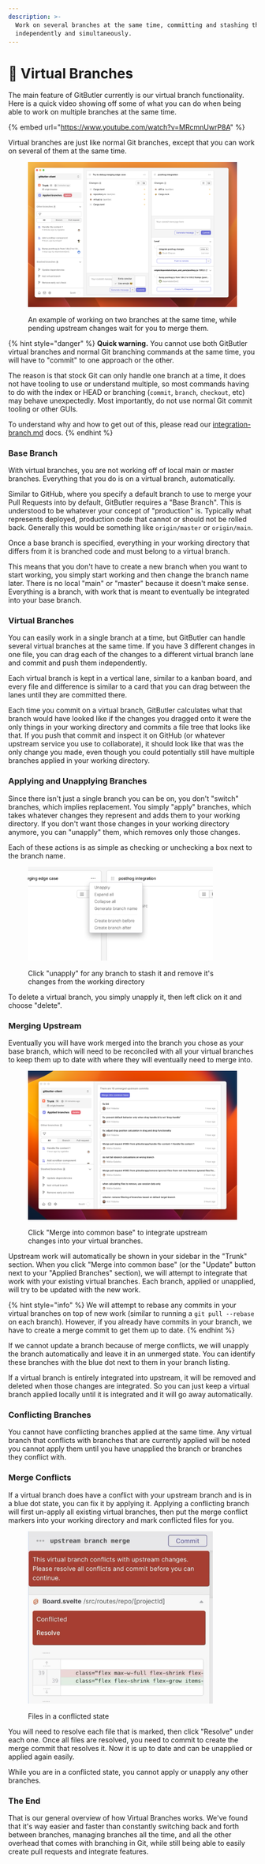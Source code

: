 ```yaml
---
description: >-
  Work on several branches at the same time, committing and stashing them
  independently and simultaneously.
---
```


# 🌳 Virtual Branches

The main feature of GitButler currently is our virtual branch functionality. Here is a quick video showing off some of what you can do when being able to work on multiple branches at the same time.

{% embed url="https://www.youtube.com/watch?v=MRcmnUwrP8A" %}

Virtual branches are just like normal Git branches, except that you can work on several of them at the same time.&#x20;

<figure><img src="../../../.gitbook/assets/CleanShot 2023-11-30 at 16.25.19@2x.png" alt=""><figcaption><p>An example of working on two branches at the same time, while pending upstream changes wait for you to merge them.</p></figcaption></figure>

{% hint style="danger" %}
**Quick warning.** You cannot use both GitButler virtual branches and normal Git branching commands at the same time, you will have to "commit" to one approach or the other.&#x20;

The reason is that stock Git can only handle one branch at a time, it does not have tooling to use or understand multiple, so most commands having to do with the index or HEAD or branching (`commit`, `branch`, `checkout`, etc) may behave unexpectedly. Most importantly, do not use normal Git commit tooling or other GUIs.&#x20;

To understand why and how to get out of this, please read our [integration-branch.md](integration-branch.md "mention") docs.
{% endhint %}

### Base Branch

With virtual branches, you are not working off of local main or master branches. Everything that you do is on a virtual branch, automatically.&#x20;

Similar to GitHub, where you specify a default branch to use to merge your Pull Requests into by default, GitButler requires a "Base Branch". This is understood to be whatever your concept of "production" is. Typically what represents deployed, production code that cannot or should not be rolled back. Generally this would be something like `origin/master` or `origin/main`.

Once a base branch is specified, everything in your working directory that differs from it is branched code and must belong to a virtual branch.

This means that you don't have to create a new branch when you want to start working, you simply start working and then change the branch name later. There is no local "main" or "master" because it doesn't make sense. Everything is a branch, with work that is meant to eventually be integrated into your base branch.

### Virtual Branches

You can easily work in a single branch at a time, but GitButler can handle several virtual branches at the same time. If you have 3 different changes in one file, you can drag each of the changes to a different virtual branch lane and commit and push them independently.

Each virtual branch is kept in a vertical lane, similar to a kanban board, and every file and difference is similar to a card that you can drag between the lanes until they are committed there.

Each time you commit on a virtual branch, GitButler calculates what that branch would have looked like if the changes you dragged onto it were the only things in your working directory and commits a file tree that looks like that. If you push that commit and inspect it on GitHub (or whatever upstream service you use to collaborate), it should look like that was the only change you made, even though you could potentially still have multiple branches applied in your working directory.

### Applying and Unapplying Branches

Since there isn't just a single branch you can be on, you don't "switch" branches, which implies replacement. You simply "apply" branches, which takes whatever changes they represent and adds them to your working directory. If you don't want those changes in your working directory anymore, you can "unapply" them, which removes only those changes.

Each of these actions is as simple as checking or unchecking a box next to the branch name.

<figure><img src="../../../.gitbook/assets/CleanShot 2023-11-30 at 16.26.58@2x.png" alt="" width="375"><figcaption><p>Click "unapply" for any branch to stash it and remove it's changes from the working directory</p></figcaption></figure>

To delete a virtual branch, you simply unapply it, then left click on it and choose "delete".

### Merging Upstream

Eventually you will have work merged into the branch you chose as your base branch, which will need to be reconciled with all your virtual branches to keep them up to date with where they will eventually need to merge into.

<figure><img src="../../../.gitbook/assets/CleanShot 2023-11-30 at 16.46.58@2x.png" alt=""><figcaption><p>Click "Merge into common base" to integrate upstream changes into your virtual branches.</p></figcaption></figure>

Upstream work will automatically be shown in your sidebar in the "Trunk" section. When you click "Merge into common base" (or the "Update" button next to your "Applied Branches" section), we will attempt to integrate that work with your existing virtual branches. Each branch, applied or unapplied, will try to be updated with the new work.

{% hint style="info" %}
We will attempt to rebase any commits in your virtual branches on top of new work (similar to running a `git pull --rebase` on each branch). However, if you already have commits in your branch, we have to create a merge commit to get them up to date.
{% endhint %}

If we cannot update a branch because of merge conflicts, we will unapply the branch automatically and leave it in an unmerged state. You can identify these branches with the blue dot next to them in your branch listing.

If a virtual branch is entirely integrated into upstream, it will be removed and deleted when those changes are integrated. So you can just keep a virtual branch applied locally until it is integrated and it will go away automatically.

### Conflicting Branches

You cannot have conflicting branches applied at the same time. Any virtual branch that conflicts with branches that are currently applied will be noted you cannot apply them until you have unapplied the branch or branches they conflict with.

### Merge Conflicts

If a virtual branch does have a conflict with your upstream branch and is in a blue dot state, you can fix it by applying it. Applying a conflicting branch will first un-apply all existing virtual branches, then put the merge conflict markers into your working directory and mark conflicted files for you.

<figure><img src="../../../.gitbook/assets/CleanShot 2023-07-24 at 15.38.30@2x.png" alt="" width="375"><figcaption><p>Files in a conflicted state</p></figcaption></figure>

You will need to resolve each file that is marked, then click "Resolve" under each one. Once all files are resolved, you need to commit to create the merge commit that resolves it. Now it is up to date and can be unapplied or applied again easily.

While you are in a conflicted state, you cannot apply or unapply any other branches.

### The End

That is our general overview of how Virtual Branches works. We've found that it's way easier and faster than constantly switching back and forth between branches, managing branches all the time, and all the other overhead that comes with branching in Git, while still being able to easily create pull requests and integrate features.
